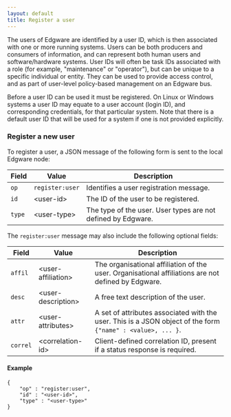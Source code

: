 ```yaml
---
layout: default
title: Register a user
---
```


The users of Edgware are identified by a user ID, which is then associated with one or more running systems. Users can be both producers and consumers of information, and can represent both human users and software/hardware systems. User IDs will often be task IDs associated with a role (for example, "maintenance" or "operator"), but can be unique to a specific individual or entity. They can be used to provide access control, and as part of user-level policy-based management on an Edgware bus.

Before a user ID can be used it must be registered. On Linux or Windows systems a user ID may equate to a user account (login ID), and corresponding credentials, for that particular system. Note that there is a default user ID that will be used for a system if one is not provided explicitly. 

### Register a new user

To register a user, a JSON message of the following form is sent to the local Edgware node:

| Field  | Value           | Description |
| ------ | --------------- | ----------- | 
| `op`   | `register:user` | Identifies a user registration message. |
| `id`   | \<user-id>      | The ID of the user to be registered. |
| `type` | \<user-type>    | The type of the user. User types are not defined by Edgware. |

The `register:user` message may also include the following optional fields:

| Field    | Value               | Description |
| -------- | ------------------- | ----------- | 
| `affil`  | \<user-affiliation> | The organisational affiliation of the user. Organisational affiliations are not defined by Edgware. |
| `desc`   | \<user-description> | A free text description of the user. |
| `attr`   | \<user-attributes>  | A set of attributes associated with the user. This is a JSON object of the form `{"name" : <value>, ... }`. |
| `correl` | \<correlation-id>   | Client-defined correlation ID, present if a status response is required. |

#### Example   

	{
		"op" : "register:user",
		"id" : "<user-id>",
		"type" : "<user-type>"
	}
    
